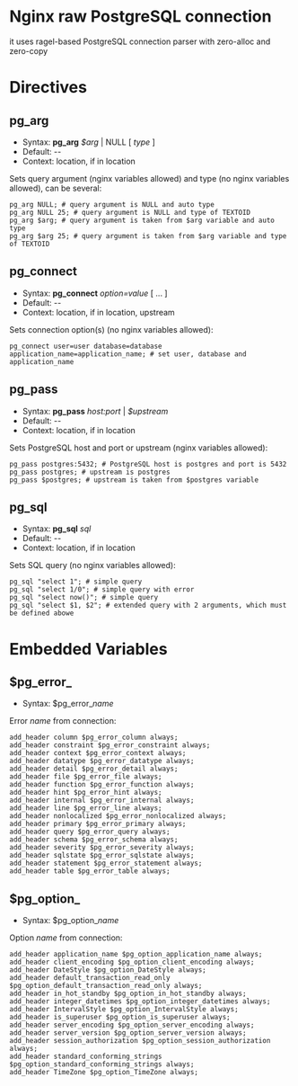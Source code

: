 # Nginx raw PostgreSQL connection
it uses ragel-based PostgreSQL connection parser with zero-alloc and zero-copy

# Directives

pg_arg
-------------
* Syntax: **pg_arg** *$arg* | NULL [ *type* ]
* Default: --
* Context: location, if in location

Sets query argument (nginx variables allowed) and type (no nginx variables allowed), can be several:
```nginx
pg_arg NULL; # query argument is NULL and auto type
pg_arg NULL 25; # query argument is NULL and type of TEXTOID
pg_arg $arg; # query argument is taken from $arg variable and auto type
pg_arg $arg 25; # query argument is taken from $arg variable and type of TEXTOID
```
pg_connect
-------------
* Syntax: **pg_connect** *option=value* [ ... ]
* Default: --
* Context: location, if in location, upstream

Sets connection option(s) (no nginx variables allowed):
```nginx
pg_connect user=user database=database application_name=application_name; # set user, database and application_name
```
pg_pass
-------------
* Syntax: **pg_pass** *host:port* | *$upstream*
* Default: --
* Context: location, if in location

Sets PostgreSQL host and port or upstream (nginx variables allowed):
```nginx
pg_pass postgres:5432; # PostgreSQL host is postgres and port is 5432
pg_pass postgres; # upstream is postgres
pg_pass $postgres; # upstream is taken from $postgres variable
```
pg_sql
-------------
* Syntax: **pg_sql** *sql*
* Default: --
* Context: location, if in location

Sets SQL query (no nginx variables allowed):
```nginx
pg_sql "select 1"; # simple query
pg_sql "select 1/0"; # simple query with error
pg_sql "select now()"; # simple query
pg_sql "select $1, $2"; # extended query with 2 arguments, which must be defined abowe
```
# Embedded Variables
$pg_error_
-------------
* Syntax: $pg_error_*name*

Error *name* from connection:
```nginx
add_header column $pg_error_column always;
add_header constraint $pg_error_constraint always;
add_header context $pg_error_context always;
add_header datatype $pg_error_datatype always;
add_header detail $pg_error_detail always;
add_header file $pg_error_file always;
add_header function $pg_error_function always;
add_header hint $pg_error_hint always;
add_header internal $pg_error_internal always;
add_header line $pg_error_line always;
add_header nonlocalized $pg_error_nonlocalized always;
add_header primary $pg_error_primary always;
add_header query $pg_error_query always;
add_header schema $pg_error_schema always;
add_header severity $pg_error_severity always;
add_header sqlstate $pg_error_sqlstate always;
add_header statement $pg_error_statement always;
add_header table $pg_error_table always;
```
$pg_option_
-------------
* Syntax: $pg_option_*name*

Option *name* from connection:
```nginx
add_header application_name $pg_option_application_name always;
add_header client_encoding $pg_option_client_encoding always;
add_header DateStyle $pg_option_DateStyle always;
add_header default_transaction_read_only $pg_option_default_transaction_read_only always;
add_header in_hot_standby $pg_option_in_hot_standby always;
add_header integer_datetimes $pg_option_integer_datetimes always;
add_header IntervalStyle $pg_option_IntervalStyle always;
add_header is_superuser $pg_option_is_superuser always;
add_header server_encoding $pg_option_server_encoding always;
add_header server_version $pg_option_server_version always;
add_header session_authorization $pg_option_session_authorization always;
add_header standard_conforming_strings $pg_option_standard_conforming_strings always;
add_header TimeZone $pg_option_TimeZone always;
```
